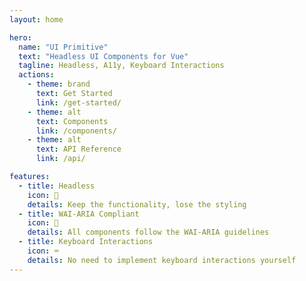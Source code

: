 ```yaml
---
layout: home

hero:
  name: "UI Primitive"
  text: "Headless UI Components for Vue"
  tagline: Headless, A11y, Keyboard Interactions
  actions:
    - theme: brand
      text: Get Started
      link: /get-started/
    - theme: alt
      text: Components
      link: /components/
    - theme: alt
      text: API Reference
      link: /api/

features:
  - title: Headless
    icon: 🎨
    details: Keep the functionality, lose the styling
  - title: WAI-ARIA Compliant
    icon: 💙
    details: All components follow the WAI-ARIA guidelines
  - title: Keyboard Interactions
    icon: ⌨️
    details: No need to implement keyboard interactions yourself
---
```

